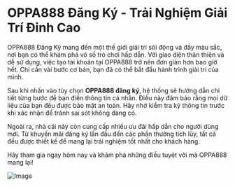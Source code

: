 # OPPA888 Đăng Ký - Trải Nghiệm Giải Trí Đỉnh Cao

OPPA888 Đăng Ký mang đến một thế giới giải trí sôi động và đầy màu sắc, nơi bạn có thể khám phá vô số trò chơi hấp dẫn. Với giao diện thân thiện và dễ sử dụng, việc tạo tài khoản tại OPPA888 trở nên đơn giản hơn bao giờ hết. Chỉ cần vài bước cơ bản, bạn đã có thể bắt đầu hành trình giải trí của mình.

Sau khi nhấn vào tùy chọn **OPPA888 đăng ký**, hệ thống sẽ hướng dẫn chi tiết từng bước để bạn điền thông tin cá nhân. Điều này đảm bảo rằng mọi dữ liệu của bạn đều được bảo mật an toàn. Hãy nhớ kiểm tra kỹ thông tin trước khi xác nhận để tránh sai sót không đáng có.

Ngoài ra, nhà cái này còn cung cấp nhiều ưu đãi hấp dẫn cho người dùng mới. Từ khuyến mãi đăng ký lần đầu đến các phần thưởng tích lũy, tất cả đều được thiết kế để mang lại trải nghiệm tốt nhất cho khách hàng.

Hãy tham gia ngay hôm nay và khám phá những điều tuyệt vời mà OPPA888 mang lại! 

![Image](https://github.com/user-attachments/assets/bd51ea9f-0666-407b-a7a7-98ead6de688c)